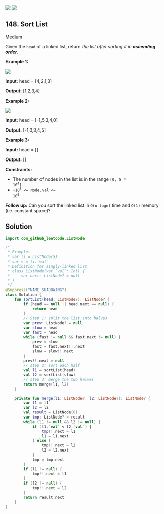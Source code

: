 [![](https://img.shields.io/github/stars/LeetCode-Top-Interview-150/LeetCode-Top-Interview-150?label=Stars&style=flat-square)](https://github.com/LeetCode-Top-Interview-150/LeetCode-Top-Interview-150)
[![](https://img.shields.io/github/forks/LeetCode-Top-Interview-150/LeetCode-Top-Interview-150?label=Fork%20me%20on%20GitHub%20&style=flat-square)](https://github.com/LeetCode-Top-Interview-150/LeetCode-Top-Interview-150/fork)

## 148\. Sort List

Medium

Given the `head` of a linked list, return _the list after sorting it in **ascending order**_.

**Example 1:**

![](https://assets.leetcode.com/uploads/2020/09/14/sort_list_1.jpg)

**Input:** head = [4,2,1,3]

**Output:** [1,2,3,4]

**Example 2:**

![](https://assets.leetcode.com/uploads/2020/09/14/sort_list_2.jpg)

**Input:** head = [-1,5,3,4,0]

**Output:** [-1,0,3,4,5]

**Example 3:**

**Input:** head = []

**Output:** []

**Constraints:**

*   The number of nodes in the list is in the range <code>[0, 5 * 10<sup>4</sup>]</code>.
*   <code>-10<sup>5</sup> <= Node.val <= 10<sup>5</sup></code>

**Follow up:** Can you sort the linked list in `O(n logn)` time and `O(1)` memory (i.e. constant space)?

## Solution

```kotlin
import com_github_leetcode.ListNode

/*
 * Example:
 * var li = ListNode(5)
 * var v = li.`val`
 * Definition for singly-linked list.
 * class ListNode(var `val`: Int) {
 *     var next: ListNode? = null
 * }
 */
@Suppress("NAME_SHADOWING")
class Solution {
    fun sortList(head: ListNode?): ListNode? {
        if (head == null || head.next == null) {
            return head
        }
        // Step 1: split the list into halves
        var prev: ListNode? = null
        var slow = head
        var fast = head
        while (fast != null && fast.next != null) {
            prev = slow
            fast = fast.next!!.next
            slow = slow!!.next
        }
        prev!!.next = null
        // step 2: sort each half
        val l1 = sortList(head)
        val l2 = sortList(slow)
        // step 3: merge the two halves
        return merge(l1, l2)
    }

    private fun merge(l1: ListNode?, l2: ListNode?): ListNode? {
        var l1 = l1
        var l2 = l2
        val result = ListNode(0)
        var tmp: ListNode? = result
        while (l1 != null && l2 != null) {
            if (l1.`val` < l2.`val`) {
                tmp!!.next = l1
                l1 = l1.next
            } else {
                tmp!!.next = l2
                l2 = l2.next
            }
            tmp = tmp.next
        }
        if (l1 != null) {
            tmp!!.next = l1
        }
        if (l2 != null) {
            tmp!!.next = l2
        }
        return result.next
    }
}
```